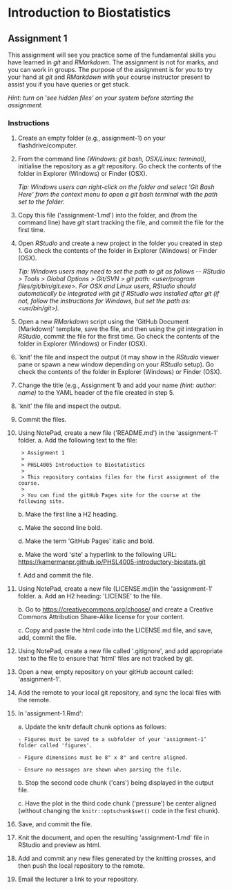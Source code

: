 # Introduction to Biostatistics

## Assignment 1

This assignment will see you practice some of the fundamental skills you have learned in _git_ and _RMarkdown_. The assignment is not for marks, and you can work in groups. The purpose of the assignment is for you to try your hand at _git_ and _RMarkdown_ with your course instructor present to assist you if you have queries or get stuck. 

_Hint: turn on 'see hidden files' on your system before starting the assignment._

### Instructions

1. Create an empty folder (e.g., assignment-1) on your flashdrive/computer.

2. From the command line _(Windows: git bash, OSX/Linux: terminal)_, initialise the repository as a _git_ repository. Go check the contents of the folder in Explorer (Windows) or Finder (OSX). 
    
    _Tip: Windows users can right-click on the folder and select 'Git Bash Here' from the context menu to open a git bash terminal with the path set to the folder._ 

3. Copy this file ('assignment-1.md') into the folder, and (from the command line) have _git_ start tracking the file, and commit the file for the first time.

4. Open _RStudio_ and create a new project in the folder you created in step 1. Go check the contents of the folder in Explorer (Windows) or Finder (OSX).

    _Tip: Windows users may need to set the path to git as follows -- RStudio > Tools > Global Options > Git/SVN > git path: <user/program files/git/bin/git.exe>. For OSX and Linux users, RStudio should automatically be integrated with git if RStudio was installed after git (if not, follow the instructions for Windows, but set the path as: <usr/bin/git>)._

5. Open a new _RMarkdown_ script using the 'GitHub Document (Markdown)' template, save the file, and then using the _git_ integration in _RStudio_, commit the file for the first time. Go check the contents of the folder in Explorer (Windows) or Finder (OSX).

6. 'knit' the file and inspect the output (it may show in the _RStudio_ viewer pane or spawn a new window depending on your _RStudio_ setup). Go check the contents of the folder in Explorer (Windows) or Finder (OSX).

7. Change the title (e.g., Assignment 1) and add your name _(hint: author: name)_ to the YAML header of the file created in step 5. 

7. 'knit' the file and inspect the output. 

8. Commit the files.

9. Using NotePad, create a new file ('README.md') in the 'assignment-1' folder. 
    a. Add the following text to the file:

        > Assignment 1
        >
        > PHSL4005 Introduction to Biostatistics
        >
        > This repository contains files for the first assignment of the course.
        >
        > You can find the gitHub Pages site for the course at the following site.

    b. Make the first line a H2 heading.

    c. Make the second line bold.

    d. Make the term 'GitHub Pages' italic and bold.

    e. Make the word 'site' a hyperlink to the following URL: https://kamermanpr.github.io/PHSL4005-introductory-biostats.git

    f. Add and commit the file.

10. Using NotePad, create a new file (LICENSE.md)in the 'assignment-1' folder.
    a. Add an H2 heading: 'LICENSE' to the file.

    b. Go to https://creativecommons.org/choose/ and create a Creative Commons Attribution Share-Alike license for your content. 

    c. Copy and paste the html code into the LICENSE.md file, and save, add, commit the file.

11. Using NotePad, create a new file called '.gitignore', and add appropriate text to the file to ensure that 'html' files are not tracked by git.

12. Open a new, empty repository on your gitHub account called: 'assignment-1'.

13. Add the remote to your local git repository, and sync the local files with the remote.

14. In 'assignment-1.Rmd':

    a. Update the knitr default chunk options as follows:

        - Figures must be saved to a subfolder of your 'assignment-1’ folder called 'figures'.

        - Figure dimensions must be 8" x 8" and centre aligned.

        - Ensure no messages are shown when parsing the file.

    b. Stop the second code chunk ('cars') being displayed in the output file.

    c. Have the plot in the third code chunk ('pressure') be center aligned (without changing the `knitr::optschunk$set()` code in the first chunk).

15. Save, and commit the file.

16. Knit the document, and open the resulting 'assignment-1.md' file in RStudio and preview as html.

17. Add and commit any new files generated by the knitting prosses, and then push the local repository to the remote.

18. Email the lecturer a link to your repository.





